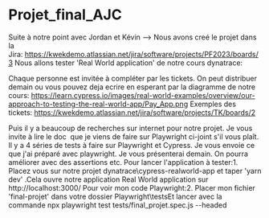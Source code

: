 # Projet_final_AJC

Suite à notre point avec Jordan et Kévin -->
Nous avons creé le projet dans la Jira: https://kwekdemo.atlassian.net/jira/software/projects/PF2023/boards/3
Nous allons tester 'Real World application' de notre cours dynatrace: 

Chaque personne est invitée à compléter par les tickets. On peut distribuer demain ou vous pouvez deja ecrire en esperant par la diagramme de notre cours: https://learn.cypress.io/images/real-world-examples/overview/our-approach-to-testing-the-real-world-app/Pay_App.png
Exemples des tickets: https://kwekdemo.atlassian.net/jira/software/projects/TK/boards/2

Puis il y a beaucoup de recherches sur internet pour notre projet. Je vous invite à lire le doc  que je viens de faire sur Playwright ci-joint s'il vous plaît. 
Il y a 4 séries de tests à faire sur Playwright et Cypress. Je vous envoie ce que j'ai préparé avec playwright. Je vous présenterai demain. On pourra améliorer avec des assertions etc.
Pour lancer l'application à tester:1. Placez vous sur notre projet dynatrace\cypress-realworld-app et taper 'yarn dev' .Cela ouvre notre application Real World application sur http://localhost:3000/
Pour voir mon code Playwright:2. Placer mon fichier 'final-projet' dans votre dossier Playwright\testsEt lancer avec la commande npx playwright test tests/final_projet.spec.js --headed 
